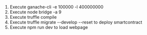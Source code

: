 1) Execute ganache-cli -e 100000 -l 400000000
2) Execute node bridge -a 9
3) Execute truffle compile
3) Execute truffle migrate --develop --reset to deploy smartcontract
4) Execute npm run dev to load webpage
